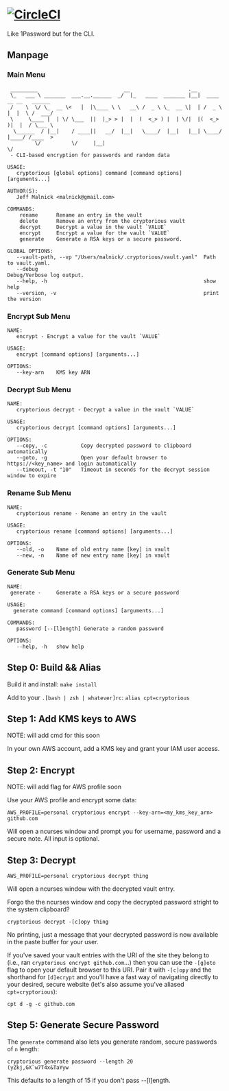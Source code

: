 # [![CircleCI](https://circleci.com/gh/malnick/cryptorious.svg?style=svg)](https://circleci.com/gh/malnick/cryptorious)

Like 1Password but for the CLI.

## Manpage
### Main Menu
```
 _________                            __                   .__
 \_   ___ \ _______  ___.__.______  _/  |_   ____  _______ |__|  ____   __ __   ______
 /    \  \/ \_  __ \<   |  |\____ \ \   __\ /  _ \ \_  __ \|  | /  _ \ |  |  \ /  ___/
 \     \____ |  | \/ \___  ||  |_> > |  |  (  <_> ) |  | \/|  |(  <_> )|  |  / \___ \
  \______  / |__|    / ____||   __/  |__|   \____/  |__|   |__| \____/ |____/ /____  >
         \/          \/     |__|                                                   \/
 - CLI-based encryption for passwords and random data

USAGE:
   cryptorious [global options] command [command options] [arguments...]

AUTHOR(S):
   Jeff Malnick <malnick@gmail.com>

COMMANDS:
    rename      Rename an entry in the vault
    delete      Remove an entry from the cryptorious vault
    decrypt     Decrypt a value in the vault `VALUE`
    encrypt     Encrypt a value for the vault `VALUE`
    generate    Generate a RSA keys or a secure password.

GLOBAL OPTIONS:
   --vault-path, --vp "/Users/malnick/.cryptorious/vault.yaml"  Path to vault.yaml.
   --debug                                                      Debug/Verbose log output.
   --help, -h                                                   show help
   --version, -v                                                print the version
```

### Encrypt Sub Menu
```
NAME:
   encrypt - Encrypt a value for the vault `VALUE`

USAGE:
   encrypt [command options] [arguments...]

OPTIONS:
   --key-arn    KMS key ARN
```

### Decrypt Sub Menu
```   
NAME:
   cryptorious decrypt - Decrypt a value in the vault `VALUE`

USAGE:
   cryptorious decrypt [command options] [arguments...]

OPTIONS:
   --copy, -c           Copy decrypted password to clipboard automatically
   --goto, -g           Open your default browser to https://<key_name> and login automatically
   --timeout, -t "10"   Timeout in seconds for the decrypt session window to expire
```   

### Rename Sub Menu
```
NAME:
   cryptorious rename - Rename an entry in the vault

USAGE:
   cryptorious rename [command options] [arguments...]

OPTIONS:
   --old, -o    Name of old entry name [key] in vault
   --new, -n    Name of new entry name [key] in vault
```

### Generate Sub Menu
```
NAME:
 generate - 	Generate a RSA keys or a secure password 

USAGE:
  generate command [command options] [arguments...]

COMMANDS:
   password	[--[l]ength] Generate a random password

OPTIONS:
   --help, -h	show help

```

## Step 0: Build && Alias

Build it and install: `make install`

Add to your `.[bash | zsh | whatever]rc`: `alias cpt=cryptorious`

## Step 1: Add KMS keys to AWS
NOTE: will add cmd for this soon

In your own AWS account, add a KMS key and grant your IAM user access.

## Step 2: Encrypt
NOTE: will add flag for AWS profile soon

Use your AWS profile and encrypt some data:
```
AWS_PROFILE=personal cryptorious encrypt --key-arn=<my_kms_key_arn> github.com
```

Will open a ncurses window and prompt you for username, password and a secure note. All input is optional. 

## Step 3: Decrypt 

```
AWS_PROFILE=personal cryptorious decrypt thing
```

Will open a ncurses window with the decrypted vault entry. 

Forgo the the ncurses window and copy the decrypted password stright to the system clipboard? 
```
cryptorious decrypt -[c]opy thing
```
No printing, just a message that your decrypted password is now available in the paste buffer for your user. 

If you've saved your vault entries with the URI of the site they belong to (i.e., ran `cryptorious encrypt github.com`...) then you can use the `-[g]oto` flag to open your default browser to this URI. Pair it with `-[c]opy` and the shorthand for `[d]ecrypt` and you'll have a fast way of navigating directly to your desired, secure website (let's also assume you've aliased `cpt=cryptorious`):
```
cpt d -g -c github.com
```

## Step 5: Generate Secure Password
The `generate` command also lets you generate random, secure passwords of `n` length:
```
cryptorious generate password --length 20
(yZkj,GX`w7T4x&TaYyw
```

This defaults to a length of 15 if you don't pass --[l]ength.
